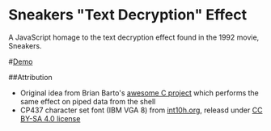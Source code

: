 # Sneakers "Text Decryption" Effect
A JavaScript homage to the text decryption effect found in the 1992 movie, Sneakers.

#[Demo](//www.davemandy.co.uk/demos/sneakers-effect)


##Attribution

* Original idea from Brian Barto's [awesome C project](//medium.com/@bartobri/the-movie-based-terminal-effect-not-yet-recreated-by-hackers-46e9ca241bc9#.fo0ixzqj5) which performs the same effect on piped data from the shell
* CP437 character set font (IBM VGA 8) from [int10h.org](http://int10h.org/oldschool-pc-fonts/), releasd under [CC BY-SA 4.0 license](//creativecommons.org/licenses/by-sa/4.0/)
